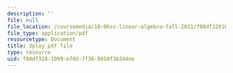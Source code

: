 ```yaml
---
description: ''
file: null
file_location: /coursemedia/18-06sc-linear-algebra-fall-2011/f88df3281099e7dd7f368050f36244ee_0oBJN8F616U.pdf
file_type: application/pdf
resourcetype: Document
title: 3play pdf file
type: resource
uid: f88df328-1099-e7dd-7f36-8050f36244ee
---
```


